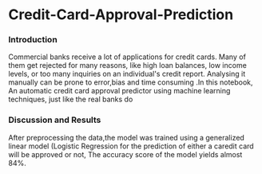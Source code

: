 # Credit-Card-Approval-Prediction
### Introduction 
Commercial banks receive a lot of applications for credit cards. Many of them get rejected for many reasons, 
like high loan balances, low income levels, or too many inquiries on an individual's credit report. 
Analysing it manually can be prone to error,bias and time consuming .In this notebook, An automatic credit card approval predictor using machine learning techniques, 
just like the real banks do

### Discussion and Results
After preprocessing the data,the model was trained using a generalized linear model 
(Logistic Regression for the prediction of either a caredit card will be approved or not,
The accuracy score of the model yields almost 84%.


